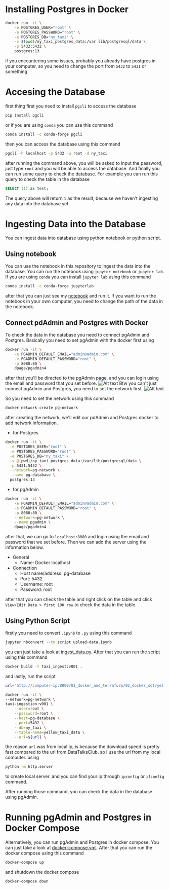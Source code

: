 # Installing Postgres in Docker
```bash
docker run -it \
    -e POSTGRES_USER="root" \
    -e POSTGRES_PASSWORD="root" \
    -e POSTGRES_DB="ny_taxi" \
    -v $(pwd)/ny_taxi_postgres_data:/var lib/postgresql/data \
    -p 5432:5432 \
    postgres:13
```
if you encountering some issues, probably you already have postgres in your computer, so you need to change the port from `5432` to `5431` or something

# Accesing the Database
first thing first you need to install `pgcli` to access the database
```bash
pip install pgcli
```
or if you are using `conda` you can use this command
```bash
conda install -c conda-forge pgcli
```
then you can access the database using this command

```bash
pgcli -h localhost -p 5432 -u root -d ny_taxi
```

after running the command above, you will be asked to input the password, just type `root` and you will be able to access the database. And finally you can run some query to check the database. For example you can run this query to check the table in the database
```sql
SELECT (1) as test;
```
The query above will return `1` as the result, because we haven't ingesting any data into the database yet.

# Ingesting Data into the Database
You can ingest data into database using python notebook or python script. 
## Using notebook
You can use the notebook in this repository to ingest the data into the database. You can run the notebook using `jupyter notebook` or `jupyter lab`. If you are using `conda` you can install `jupyter lab` using this command
```bash
conda install -c conda-forge jupyterlab
```
after that you can just see my [notebook](https://github.com/wahyuabrory/data-engineering-zoomcamp-2024/blob/c2d70f062ccae3e3db3b0fd4b87fba57dd407c45/01_docker_and_terraform/02_docker_sql/upload-data.ipynb) and run it. If you want to run the notebook in your own computer, you need to change the path of the data in the notebook.

## Connect pdAdmin and Postgres with Docker
To check the data in the database you need to connect pgAdmin and Postgres. Basically you need to set pgAdmin with the docker first using
```bash
docker run -it \
    -e PGADMIN_DEFAULT_EMAIL="admin@admin.com" \
    -e PGADMIN_DEFAULT_PASSWORD="root" \
    -p 8080:80 \
    dpage/pgadmin4
```
after that you'll be directed to the pgAdmin page, and you can login using the email and password that you set before. 
![Alt text](image.png)
Btw you can't just connect pgAdmin and Postgres, you need to set the network first.
![Alt text](image-1.png)

So you need to set the network using this command
```bash
docker network create pg-network
```

after creating the network, we'll edit our pdAdmin and Postgres docker to add network information.

- for Postgres
```bash
docker run -it \
  -e POSTGRES_USER="root" \
  -e POSTGRES_PASSWORD="root" \
  -e POSTGRES_DB="ny_taxi" \
  -v @(pwd)/ny_taxi_postgres_data:/var/lib/postgresql/data \
  -p 5431:5432 \
  --network=pg-network \
  --name pg-database \
  postgres:13 
```
- for pgAdmin
```bash
docker run -it \
    -e PGADMIN_DEFAULT_EMAIL="admin@admin.com" \
    -e PGADMIN_DEFAULT_PASSWORD="root" \
    -p 8080:80 \
    --network=pg-network \
    --name pgadmin \
    dpage/pgadmin4
```

after that, we can go to `localhost:8080` and login using the email and password that we set before. Then we can add the server using the information below.
- General
    - Name: Docker localhost
- Connection
    - Host name/address: pg-database
    - Port: 5432
    - Username: root
    - Password: root

after that you can check the table and right click on the table and click `View/Edit Data > first 100 row` to check the data in the table.

## Using Python Script
firstly you need to convert `.ipynb` to `.py` using this command
```bash
jupyter nbconvert --to script upload-data.ipynb
```
you can just take a look at [ingest_data.py](https://github.com/wahyuabrory/data-engineering-zoomcamp-2024/blob/main/01_docker_and_terraform/02_docker_sql/ingest_data.py). After that you can run the script using this command
```bash
docker build -t taxi_ingest:v001 .
```
and lastly, run the script
```bash
url="http://computer-ip:8000/01_docker_and_terraform/02_docker_sql/yellow_tripdata_2021-01.csv"

docker run -it \
--network=pg-network \
taxi-ingestion:v001 \
    --user=root \
    --password=root \
    --host=pg-database \
    --port=5432 \
    --db=ny_taxi \
    --table-name=yellow_taxi_data \
    --url=${url} \
```
the reason `url` was from local ip, is because the download speed is pretty fast compared to the url from DataTalksClub. so i use the url from my local computer. using 
```bash
python -m http.server
```
to create local server. and you can find your ip through `ipconfig` or `ifconfig` command.

After running those command, you can check the data in the database using pgAdmin.

# Running pgAdmin and Postgres in Docker Compose
Alternatively, you can run pgAdmin and Postgres in docker compose. You can just take a look at [docker-compose.yml](https://github.com/wahyuabrory/data-engineering-zoomcamp-2024/blob/main/01_docker_and_terraform/02_docker_sql/docker-compose.yaml). After that you can run the docker compose using this command
```bash
docker-compose up
```
and shutdown the docker compose
```bash
docker-compose down
```